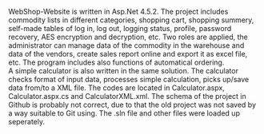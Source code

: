 WebShop-Website is written in Asp.Net 4.5.2.
The project includes commodity lists in different categories, shopping cart, shopping summery, self-made tables of log in, log out, logging status, profile, password recovery, AES encryption and decryption, etc. Two roles are applied, the administrator can manage data of the commodity in the warehouse and data of the vendors, create sales report online and export it as excel file, etc. The program includes also functions of automatical ordering.   
A simple calculator is also written in the same solution. The calculator checks format of input data, processes simple calculation, picks up/save data from/to a XML file. The codes are located in Calculator.aspx, Calculator.aspx.cs and CalculatorXML.xml.
The schema of the project in Github is probably not correct, due to that the old project was not saved by a way suitable to Git using. The .sln file and other files were loaded up seperately. 
